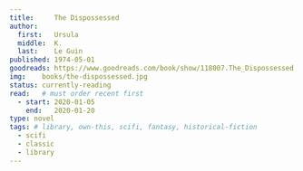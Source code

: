 ```yaml
---
title:     The Dispossessed
author: 
  first:   Ursula
  middle:  K.
  last:    Le Guin
published: 1974-05-01 
goodreads: https://www.goodreads.com/book/show/118007.The_Dispossessed
img:    books/the-dispossessed.jpg
status: currently-reading
read:   # must order recent first
  - start: 2020-01-05 
    end:   2020-01-20
type: novel
tags: # library, own-this, scifi, fantasy, historical-fiction
  - scifi
  - classic
  - library
---
```


